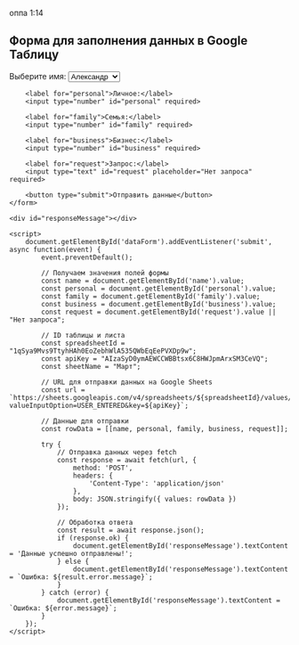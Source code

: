 оппа 1:14
<!DOCTYPE html>
<html lang="ru">
<head>
    <meta charset="UTF-8">
    <meta name="viewport" content="width=device-width, initial-scale=1.0">
    <title>Форма для заполнения Google Таблицы</title>
</head>
<body>
    <h2>Форма для заполнения данных в Google Таблицу</h2>
    <form id="dataForm">
        <label for="name">Выберите имя:</label>
        <select id="name" required>
            <option value="Александр">Александр</option>
            <option value="Ирина">Ирина</option>
            <option value="Константин">Константин</option>
            <option value="Виктор">Виктор</option>
            <option value="Елена">Елена</option>
            <option value="Сергей">Сергей</option>
            <option value="Андрей">Андрей</option>
            <option value="Варвара">Варвара</option>
            <option value="Дмитрий">Дмитрий</option>
            <option value="Виталий">Виталий</option>
            <option value="Антон">Антон</option>
        </select>
        
        <label for="personal">Личное:</label>
        <input type="number" id="personal" required>

        <label for="family">Семья:</label>
        <input type="number" id="family" required>

        <label for="business">Бизнес:</label>
        <input type="number" id="business" required>

        <label for="request">Запрос:</label>
        <input type="text" id="request" placeholder="Нет запроса" required>

        <button type="submit">Отправить данные</button>
    </form>

    <div id="responseMessage"></div>

    <script>
        document.getElementById('dataForm').addEventListener('submit', async function(event) {
            event.preventDefault();

            // Получаем значения полей формы
            const name = document.getElementById('name').value;
            const personal = document.getElementById('personal').value;
            const family = document.getElementById('family').value;
            const business = document.getElementById('business').value;
            const request = document.getElementById('request').value || "Нет запроса";

            // ID таблицы и листа
            const spreadsheetId = "1qSya9Mvs9TtyhHAh0EoZebhWlA535QWbEqEePVXDp9w";
            const apiKey = "AIzaSyD0ymAEWCCWBBtsx6C8HWJpmArxSM3CeVQ";
            const sheetName = "Март";

            // URL для отправки данных на Google Sheets
            const url = `https://sheets.googleapis.com/v4/spreadsheets/${spreadsheetId}/values/${sheetName}!A1:D1:append?valueInputOption=USER_ENTERED&key=${apiKey}`;

            // Данные для отправки
            const rowData = [[name, personal, family, business, request]];

            try {
                // Отправка данных через fetch
                const response = await fetch(url, {
                    method: 'POST',
                    headers: {
                        'Content-Type': 'application/json'
                    },
                    body: JSON.stringify({ values: rowData })
                });

                // Обработка ответа
                const result = await response.json();
                if (response.ok) {
                    document.getElementById('responseMessage').textContent = 'Данные успешно отправлены!';
                } else {
                    document.getElementById('responseMessage').textContent = `Ошибка: ${result.error.message}`;
                }
            } catch (error) {
                document.getElementById('responseMessage').textContent = `Ошибка: ${error.message}`;
            }
        });
    </script>
</body>
</html>
